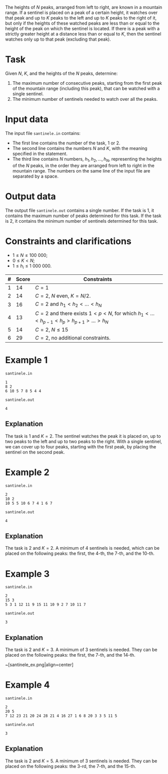 
The heights of $N$ peaks, arranged from left to right, are known in a mountain range. If a sentinel is placed on a peak of a certain height, it watches over that peak and up to $K$ peaks to the left and up to $K$ peaks to the right of it, but only if the heights of these watched peaks are less than or equal to the height of the peak on which the sentinel is located. If there is a peak with a strictly greater height at a distance less than or equal to $K$, then the sentinel watches only up to that peak (excluding that peak).

# Task

Given $N$, $K$, and the heights of the $N$ peaks, determine:
1. The maximum number of consecutive peaks, starting from the first peak of the mountain range (including this peak), that can be watched with a single sentinel.
2. The minimum number of sentinels needed to watch over all the peaks.

# Input data

The input file `santinele.in` contains:
- The first line contains the number of the task, $1$ or $2$.
- The second line contains the numbers $N$ and $K$, with the meaning specified in the statement.
- The third line contains $N$ numbers, $h_{1}, h_{2}, \ldots, h_{N}$, representing the heights of the $N$ peaks, in the order they are arranged from left to right in the mountain range. The numbers on the same line of the input file are separated by a space.

# Output data

The output file `santinele.out` contains a single number. If the task is $1$, it contains the maximum number of peaks determined for this task. If the task is $2$, it contains the minimum number of sentinels determined for this task.

# Constraints and clarifications

* $1 \leq N \leq 100\ 000$;
* $0 \le K < N$;
* $1 \leq h_i \leq 1\ 000\ 000$.

|# | Score | Constraints|
| - | - | ----------|
|1|14|$C = 1$|
|2|14|$C = 2$, $N$ even, $K = N/2$.|
|3|16|$C = 2$ and $h_1 < h_2 < \ldots < h_N$|
|4|13|$C = 2$ and there exists $1 < p < N$, for which $h_1 < \ldots < h_{p-1} < h_p > h_{p + 1} > \ldots > h_N$|
|5|14|$C = 2$, $N \leq 15$|
|6|29|$C = 2$, no additional constraints.|

# Example 1

`santinele.in`
```
1
8 2
6 10 5 7 8 5 4 4
```

`santinele.out`
```
4
```

## Explanation

The task is $1$ and $K = 2$. The sentinel watches the peak it is placed on, up to two peaks to the left and up to two peaks to the right. With a single sentinel, we can cover up to four peaks, starting with the first peak, by placing the sentinel on the second peak.

# Example 2

`santinele.in`
```
2
10 2
10 5 5 10 6 7 4 1 6 7
```

`santinele.out`
```
4
```

## Explanation

The task is $2$ and $K = 2$. A minimum of $4$ sentinels is needed, which can be placed on the following peaks: the first, the $4$-th, the $7$-th, and the $10$-th.

# Example 3

`santinele.in`
```
2
15 3
5 3 1 12 11 9 15 11 10 9 2 7 10 11 7
```

`santinele.out`
```
3
```

## Explanation

The task is $2$ and $K = 3$. A minimum of $3$ sentinels is needed. They can be placed on the following peaks: the first, the $7$-th, and the $14$-th.

~[santinele_ex.png|align=center]

# Example 4

`santinele.in`
```
2
20 5
7 12 23 21 20 24 28 21 4 16 27 1 6 8 20 3 3 5 11 5
```

`santinele.out`
```
3
```

## Explanation

The task is $2$ and $K = 5$. A minimum of $3$ sentinels is needed. They can be placed on the following peaks: the $3$-rd, the $7$-th, and the $15$-th.

